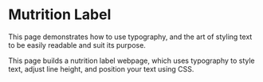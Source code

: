 # Mutrition Label

This page demonstrates how to use typography, and the art of styling text to be easily readable and suit its purpose.

This page builds a nutrition label webpage, which uses typography to style text, adjust line height, and position your text using CSS.